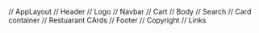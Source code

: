 // AppLayout
// Header
// Logo
// Navbar
// Cart
// Body
// Search
// Card container
// Restuarant CArds
// Footer
// Copyright
// Links
